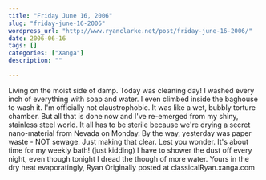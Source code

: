 ```yaml
---
title: "Friday June 16, 2006"
slug: "friday-june-16-2006"
wordpress_url: "http://www.ryanclarke.net/post/friday-june-16-2006/"
date: 2006-06-16
tags: []
categories: ["Xanga"]
description: ""

---
```


Living on the moist side of damp.
Today was cleaning day! I washed every inch of everything with soap and water. I even climbed inside the baghouse to wash it. I'm officially not claustrophobic. It was like a wet, bubbly torture chamber. But all that is done now and I've re-emerged from my shiny, stainless steel world. It all has to be sterile because we're drying a secret nano-material from Nevada on Monday.
By the way, yesterday was paper waste - NOT sewage. Just making that clear. Lest you wonder.
It's about time for my weekly bath! (just kidding) I have to shower the dust off every night, even though tonight I dread the though of more water.
Yours in the dry heat evaporatingly,
Ryan
Originally posted at classicalRyan.xanga.com
